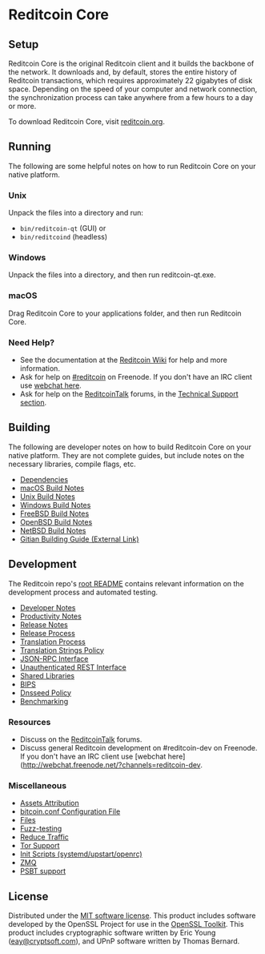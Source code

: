 Reditcoin Core
=============

Setup
---------------------
Reditcoin Core is the original Reditcoin client and it builds the backbone of the network. It downloads and, by default, stores the entire history of Reditcoin transactions, which requires approximately 22 gigabytes of disk space. Depending on the speed of your computer and network connection, the synchronization process can take anywhere from a few hours to a day or more.

To download Reditcoin Core, visit [reditcoin.org](https://reditcoin.org/).

Running
---------------------
The following are some helpful notes on how to run Reditcoin Core on your native platform.

### Unix

Unpack the files into a directory and run:

- `bin/reditcoin-qt` (GUI) or
- `bin/reditcoind` (headless)

### Windows

Unpack the files into a directory, and then run reditcoin-qt.exe.

### macOS

Drag Reditcoin Core to your applications folder, and then run Reditcoin Core.

### Need Help?

* See the documentation at the [Reditcoin Wiki](https://reditcoin.info/)
for help and more information.
* Ask for help on [#reditcoin](http://webchat.freenode.net?channels=reditcoin) on Freenode. If you don't have an IRC client use [webchat here](http://webchat.freenode.net?channels=reditcoin).
* Ask for help on the [ReditcoinTalk](https://reditcointalk.io/) forums, in the [Technical Support section](https://reditcointalk.io/c/technical-support).

Building
---------------------
The following are developer notes on how to build Reditcoin Core on your native platform. They are not complete guides, but include notes on the necessary libraries, compile flags, etc.

- [Dependencies](dependencies.md)
- [macOS Build Notes](build-osx.md)
- [Unix Build Notes](build-unix.md)
- [Windows Build Notes](build-windows.md)
- [FreeBSD Build Notes](build-freebsd.md)
- [OpenBSD Build Notes](build-openbsd.md)
- [NetBSD Build Notes](build-netbsd.md)
- [Gitian Building Guide (External Link)](https://github.com/bitcoin-core/docs/blob/master/gitian-building.md)

Development
---------------------
The Reditcoin repo's [root README](/README.md) contains relevant information on the development process and automated testing.

- [Developer Notes](developer-notes.md)
- [Productivity Notes](productivity.md)
- [Release Notes](release-notes.md)
- [Release Process](release-process.md)
- [Translation Process](translation_process.md)
- [Translation Strings Policy](translation_strings_policy.md)
- [JSON-RPC Interface](JSON-RPC-interface.md)
- [Unauthenticated REST Interface](REST-interface.md)
- [Shared Libraries](shared-libraries.md)
- [BIPS](bips.md)
- [Dnsseed Policy](dnsseed-policy.md)
- [Benchmarking](benchmarking.md)

### Resources
* Discuss on the [ReditcoinTalk](https://reditcointalk.io/) forums.
* Discuss general Reditcoin development on #reditcoin-dev on Freenode. If you don't have an IRC client use [webchat here](http://webchat.freenode.net/?channels=reditcoin-dev.

### Miscellaneous
- [Assets Attribution](assets-attribution.md)
- [bitcoin.conf Configuration File](bitcoin-conf.md)
- [Files](files.md)
- [Fuzz-testing](fuzzing.md)
- [Reduce Traffic](reduce-traffic.md)
- [Tor Support](tor.md)
- [Init Scripts (systemd/upstart/openrc)](init.md)
- [ZMQ](zmq.md)
- [PSBT support](psbt.md)

License
---------------------
Distributed under the [MIT software license](/COPYING).
This product includes software developed by the OpenSSL Project for use in the [OpenSSL Toolkit](https://www.openssl.org/). This product includes
cryptographic software written by Eric Young ([eay@cryptsoft.com](mailto:eay@cryptsoft.com)), and UPnP software written by Thomas Bernard.
